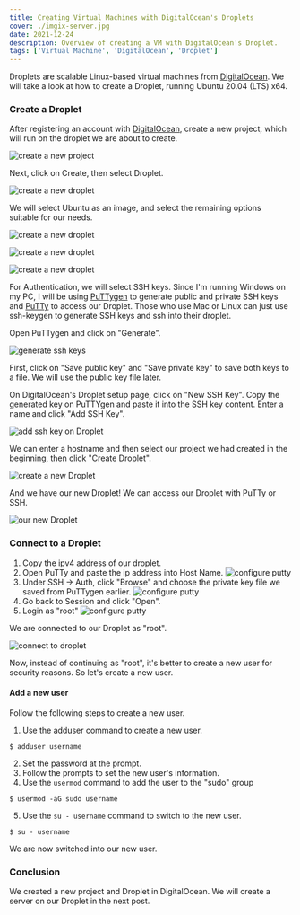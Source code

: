 ```yaml
---
title: Creating Virtual Machines with DigitalOcean's Droplets
cover: ./imgix-server.jpg
date: 2021-12-24
description: Overview of creating a VM with DigitalOcean's Droplet.
tags: ['Virtual Machine', 'DigitalOcean', 'Droplet']
---
```


Droplets are scalable Linux-based virtual machines from [DigitalOcean](https://www.digitalocean.com).
We will take a look at how to create a Droplet, running Ubuntu 20.04 (LTS) x64.

### Create a Droplet

After registering an account with [DigitalOcean](https://www.digitalocean.com), create a new project, which will run on the droplet we are about to create.

![create a new project](./create-new-project.jpg)

Next, click on Create, then select Droplet.

![create a new droplet](./create-droplet.jpg)

We will select Ubuntu as an image, and select the remaining options suitable for our needs.

![create a new droplet](./create-droplet-2.jpg)

![create a new droplet](./create-droplet-3.jpg)

![create a new droplet](./create-droplet-4.jpg)

For Authentication, we will select SSH keys. Since I'm running Windows on my PC, I will be using [PuTTygen](https://www.puttygen.com/) to generate public and private SSH keys and [PuTTy](https://www.putty.org/) to access our Droplet. Those who use Mac or Linux can just use ssh-keygen to generate SSH keys and ssh into their droplet.

Open PuTTygen and click on "Generate".

![generate ssh keys](./puttygen.jpg)

First, click on "Save public key" and "Save private key" to save both keys to a file. We will use the public key file later.

On DigitalOcean's Droplet setup page, click on "New SSH Key". Copy the generated key on PuTTYgen and paste it into the SSH key content. Enter a name and click "Add SSH Key".

![add ssh key on Droplet](./add-public-ssh-to-digitalocean.jpg)

We can enter a hostname and then select our project we had created in the beginning, then click "Create Droplet".

![create a new Droplet](./create-droplet-5.jpg)

And we have our new Droplet! We can access our Droplet with PuTTy or SSH.

![our new Droplet](./my-droplet.jpg)

### Connect to a Droplet

1. Copy the ipv4 address of our droplet.
2. Open PuTTy and paste the ip address into Host Name.
   ![configure putty](./putty-config-1.jpg)
3. Under SSH -> Auth, click "Browse" and choose the private key file we saved from PuTTygen earlier.
   ![configure putty](./putty-config-2.jpg)
4. Go back to Session and click "Open".
5. Login as "root"
   ![configure putty](./putty-config-3.jpg)

We are connected to our Droplet as "root".

![connect to droplet](./connect-to-droplet-1.jpg)

Now, instead of continuing as "root", it's better to create a new user for security reasons. So let's create a new user.

#### Add a new user

Follow the following steps to create a new user.

1. Use the adduser command to create a new user.

```
$ adduser username
```

2. Set the password at the prompt.
3. Follow the prompts to set the new user's information.
4. Use the `usermod` command to add the user to the "sudo" group

```
$ usermod -aG sudo username
```

5. Use the `su - username` command to switch to the new user.

```
$ su - username
```

We are now switched into our new user.

### Conclusion

We created a new project and Droplet in DigitalOcean.
We will create a server on our Droplet in the next post.
